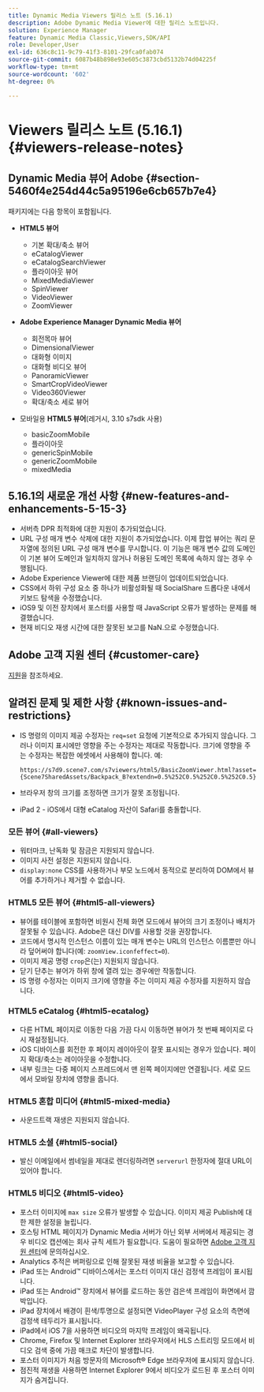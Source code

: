 ```yaml
---
title: Dynamic Media Viewers 릴리스 노트 (5.16.1)
description: Adobe Dynamic Media Viewer에 대한 릴리스 노트입니다.
solution: Experience Manager
feature: Dynamic Media Classic,Viewers,SDK/API
role: Developer,User
exl-id: 636c8c11-9c79-41f3-8101-29fca0fab074
source-git-commit: 6087b48b898e93e605c3873cbd5132b74d04225f
workflow-type: tm+mt
source-wordcount: '602'
ht-degree: 0%

---
```


# Viewers 릴리스 노트 (5.16.1){#viewers-release-notes}

<!-- Updated April 06, 2021 for the 5.16.1 release-->

<!-- hide: yes
hidefromtoc: yes-->

<!-- robots: noindex
googlebot: noindex -->

## Dynamic Media 뷰어 Adobe {#section-5460f4e254d44c5a95196e6cb657b7e4}

패키지에는 다음 항목이 포함됩니다.

* **HTML5 뷰어**

   * 기본 확대/축소 뷰어
   * eCatalogViewer
   * eCatalogSearchViewer
   * 플라이아웃 뷰어
   * MixedMediaViewer
   * SpinViewer
   * VideoViewer
   * ZoomViewer

* **Adobe Experience Manager Dynamic Media 뷰어**

   * 회전목마 뷰어
   * DimensionalViewer
   * 대화형 이미지
   * 대화형 비디오 뷰어
   * PanoramicViewer
   * SmartCropVideoViewer
   * Video360Viewer
   * 확대/축소 세로 뷰어

* 모바일용 **HTML5 뷰어**(레거시, 3.10 s7sdk 사용)

   * basicZoomMobile
   * 플라이아웃
   * genericSpinMobile
   * genericZoomMobile
   * mixedMedia

## 5.16.1의 새로운 개선 사항 {#new-features-and-enhancements-5-15-3}

* 서버측 DPR 최적화에 대한 지원이 추가되었습니다.
* URL 구성 매개 변수 삭제에 대한 지원이 추가되었습니다. 이제 팝업 뷰어는 쿼리 문자열에 정의된 URL 구성 매개 변수를 무시합니다. 이 기능은 매개 변수 값의 도메인이 기본 뷰어 도메인과 일치하지 않거나 허용된 도메인 목록에 속하지 않는 경우 수행됩니다.
* Adobe Experience Viewer에 대한 제품 브랜딩이 업데이트되었습니다.
* CSS에서 하위 구성 요소 중 하나가 비활성화될 때 SocialShare 드롭다운 내에서 키보드 탐색을 수정했습니다.
* iOS9 및 이전 장치에서 포스터를 사용할 때 JavaScript 오류가 발생하는 문제를 해결했습니다.
* 현재 비디오 재생 시간에 대한 잘못된 보고를 NaN.<!--  (CQ-4310148) -->으로 수정했습니다.

## Adobe 고객 지원 센터 {#customer-care}

[지원](https://experienceleague.adobe.com/docs/dynamic-media-classic/using/intro/support.html#intro)을 참조하세요.

## 알려진 문제 및 제한 사항 {#known-issues-and-restrictions}

* IS 명령의 이미지 제공 수정자는 `req=set` 요청에 기본적으로 추가되지 않습니다. 그러나 이미지 표시에만 영향을 주는 수정자는 제대로 작동합니다. 크기에 영향을 주는 수정자는 복잡한 에셋에서 사용해야 합니다. 예:

  `https://s7d9.scene7.com/s7viewers/html5/BasicZoomViewer.html?asset= {Scene7SharedAssets/Backpack_B?extendn=0.5%252C0.5%252C0.5%252C0.5}`

* 브라우저 창의 크기를 조정하면 크기가 잘못 조정됩니다.
* iPad 2 - iOS에서 대형 eCatalog 자산이 Safari를 충돌합니다.

### 모든 뷰어 {#all-viewers}

* 워터마크, 난독화 및 잠금은 지원되지 않습니다.
* 이미지 사전 설정은 지원되지 않습니다.
* `display:none` CSS를 사용하거나 부모 노드에서 동적으로 분리하여 DOM에서 뷰어를 추가하거나 제거할 수 없습니다.

### HTML5 모든 뷰어 {#html5-all-viewers}

* 뷰어를 테이블에 포함하면 비원시 전체 화면 모드에서 뷰어의 크기 조정이나 배치가 잘못될 수 있습니다. Adobe은 대신 DIV를 사용할 것을 권장합니다.
* 코드에서 명시적 인스턴스 이름이 있는 매개 변수는 URL의 인스턴스 이름뿐만 아니라 덮어써야 합니다(예: `zoomView.iconfeffect=0`).
* 이미지 제공 명령 `crop`은(는) 지원되지 않습니다.
* 닫기 단추는 뷰어가 하위 창에 열려 있는 경우에만 작동합니다.
* IS 명령 수정자는 이미지 크기에 영향을 주는 이미지 제공 수정자를 지원하지 않습니다.

### HTML5 eCatalog {#html5-ecatalog}

* 다른 HTML 페이지로 이동한 다음 가끔 다시 이동하면 뷰어가 첫 번째 페이지로 다시 재설정됩니다.
* iOS 디바이스를 회전한 후 페이지 레이아웃이 잘못 표시되는 경우가 있습니다. 페이지 확대/축소는 레이아웃을 수정합니다.
* 내부 링크는 다중 페이지 스프레드에서 맨 왼쪽 페이지에만 연결됩니다. 세로 모드에서 모바일 장치에 영향을 줍니다.

### HTML5 혼합 미디어 {#html5-mixed-media}

* 사운드트랙 재생은 지원되지 않습니다.

### HTML5 소셜 {#html5-social}

* 발신 이메일에서 썸네일을 제대로 렌더링하려면 `serverurl` 한정자에 절대 URL이 있어야 합니다.

### HTML5 비디오 {#html5-video}

* 포스터 이미지에 `max size` 오류가 발생할 수 있습니다. 이미지 제공 Publish에 대한 제한 설정을 늘립니다.
* 호스팅 HTML 페이지가 Dynamic Media 서버가 아닌 외부 서버에서 제공되는 경우 비디오 캡션에는 회사 규칙 세트가 필요합니다. 도움이 필요하면 [Adobe 고객 지원 센터](https://experienceleague.adobe.com/docs/dynamic-media-classic/using/intro/support.html#intro)에 문의하십시오.
* Analytics 추적은 버퍼링으로 인해 잘못된 재생 비율을 보고할 수 있습니다.
* iPad 또는 Android™ 디바이스에서는 포스터 이미지 대신 검정색 프레임이 표시됩니다.
* iPad 또는 Android™ 장치에서 뷰어를 로드하는 동안 검은색 프레임이 화면에서 깜박입니다.
* iPad 장치에서 배경이 흰색/투명으로 설정되면 VideoPlayer 구성 요소의 측면에 검정색 테두리가 표시됩니다.
* iPad에서 iOS 7을 사용하면 비디오의 마지막 프레임이 왜곡됩니다.
* Chrome, Firefox 및 Internet Explorer 브라우저에서 HLS 스트리밍 모드에서 비디오 검색 중에 가끔 매크로 차단이 발생합니다.
* 포스터 이미지가 처음 방문자의 Microsoft® Edge 브라우저에 표시되지 않습니다.
* 점진적 재생을 사용하면 Internet Explorer 9에서 비디오가 로드된 후 포스터 이미지가 숨겨집니다.
